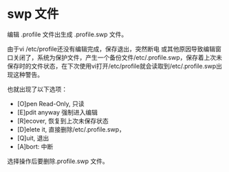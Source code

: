# swp 文件

编辑 .profile 文件出生成 .profile.swp 文件。

 由于vi /etc/profile还没有编辑完成，保存退出，突然断电 或其他原因导致编辑窗口关闭了，系统为保护文件，产生一个备份文件/etc/.profile.swp，保存着上次未保存时的文件状态，在下次使用vi打开/etc/profile就会读取到/etc/.profile.swp出现这种警告。

 也就出现了以下选项：
 - [O]pen Read-Only, 只读
 - [E]pdit anyway    强制进入编辑
 - [R]ecover,    恢复到上次未保存状态
 - [D]elete it,  直接删除/etc/.profile.swp，
 - [Q]uit, 退出
 - [A]bort:  中断

 选择操作后要删除.profile.swp 文件。